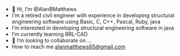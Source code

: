 - 👋 Hi, I’m @AlanBMatthews
- I'm a retired civil engineer with experience in developing structural engineering software using Basic, C, C++, Pascal, Ruby, java
- I’m interested in developing structural engineering software in java
- I’m currently learning BRL-CAD
- 💞️ I’m looking to collaborate on ...
- How to reach me alanmatthews65@gmail.com

<!---
AlanBMatthews/AlanBMatthews is a ✨ special ✨ repository because its `README.md` (this file) appears on your GitHub profile.
You can click the Preview link to take a look at your changes.
--->
